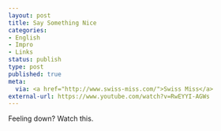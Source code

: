 ```yaml
---
layout: post
title: Say Something Nice
categories:
- English
- Impro
- Links
status: publish
type: post
published: true
meta:
  via: <a href="http://www.swiss-miss.com/">Swiss Miss</a>
external-url: https://www.youtube.com/watch?v=RwEYYI-AGWs
---
```

Feeling down? Watch this.
